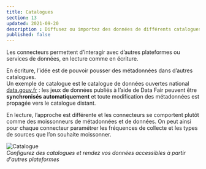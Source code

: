 ```yaml
---
title: Catalogues
section: 13
updated: 2021-09-20
description : Diffusez ou importez des données de différents catalogues.
published: false
---
```

Les connecteurs permettent d’interagir avec d’autres plateformes ou services de données, en lecture comme en écriture.

En écriture, l’idée est de pouvoir pousser des métadonnées dans d’autres catalogues.  
Un exemple de catalogue est le catalogue de données ouvertes national [data.gouv.fr](https://www.data.gouv.fr/fr/) : les jeux de données publiés à l’aide de Data Fair peuvent être **synchronisés automatiquement** et toute modification des métadonnées est propagée vers le catalogue distant.

En lecture, l’approche est  différente et les connecteurs se comportent plutôt comme des moissonneurs de métadonnées et de données. On peut ainsi pour chaque connecteur paramétrer les fréquences de collecte et les types de sources que l’on souhaite moissonner.

![Catalogue](./images/user-guide-backoffice/catalogue-data-gouv.jpg)  
*Configurez des catalogues et rendez vos données accessibles à partir d'autres plateformes*
